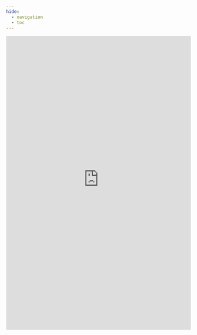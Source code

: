 ```yaml
---
hide:
  - navigation
  - toc
---
```


<iframe src="https://mytechinsights.wordpress.com/" style="width: 100%; height: 800px; border: none;"></iframe>
